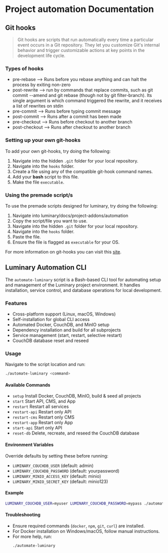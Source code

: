 # Project automation Documentation

## Git hooks

> Git hooks are scripts that run automatically every time a particular event occurs in a Git repository. They let you customize Git's internal behavior and trigger customizable actions at key points in the development life cycle.

### Types of hooks

- pre-rebase --> Runs before you rebase anything and can halt the process by exiting non-zero
- post-rewrite --> run by commands that replace commits, such as git commit --amend and git rebase (though not by git filter-branch). Its single argument is which command triggered the rewrite, and it receives a list of rewrites on stdin
- pre-commit --> Runs before typing commit message
- post-commit --> Runs after a commit has been made
- pre-checkout --> Runs before checkout to another branch
- post-checkout --> Runs after checkout to another branch

### Setting up your own git-hooks

To add your own git-hooks, try doing the following:

1. Navigate into the hidden `.git` folder for your local repository.
2. Navigate into the `hooks` folder.
3. Create a file using any of the compatible git-hook command names.
4. Add your **bash** script to this file.
5. Make the file `executable`.

### Using the premade script/s

To use the premade scripts designed for luminary, try doing the following:

1. Navigate into luminary/docs/project-addons/automation
2. Copy the script/file you want to use.
3. Navigate into the hidden `.git` folder for your local repository.
4. Navigate into the `hooks` folder.
5. Paste the file.
6. Ensure the file is flagged as `executable` for your OS.

For more information on git-hooks you can visit this [site](https://git-scm.com/book/ms/v2/Customizing-Git-Git-Hooks).

## Luminary Automation CLI

The `automate-luminary` script is a Bash-based CLI tool for automating setup and management of the Luminary project environment. It handles installation, service control, and database operations for local development.

### Features
- Cross-platform support (Linux, macOS, Windows)
- Self-installation for global CLI access
- Automated Docker, CouchDB, and MinIO setup
- Dependency installation and build for all subprojects
- Service management (start, restart, selective restart)
- CouchDB database reset and reseed

### Usage
Navigate to the script location and run:

```bash
./automate-luminary <command>
```

#### Available Commands
- `setup`        Install Docker, CouchDB, MinIO, build & seed all projects
- `start`        Start API, CMS, and App
- `restart`      Restart all services
- `restart-api`  Restart only API
- `restart-cms`  Restart only CMS
- `restart-app`  Restart only App
- `start-api`    Start only API
- `reset-db`     Delete, recreate, and reseed the CouchDB database

#### Environment Variables
Override defaults by setting these before running:
- `LUMINARY_COUCHDB_USER`      (default: admin)
- `LUMINARY_COUCHDB_PASSWORD`  (default: yourpassword)
- `LUMINARY_MINIO_ACCESS_KEY`  (default: minio)
- `LUMINARY_MINIO_SECRET_KEY`  (default: minio123)

#### Example
```bash
LUMINARY_COUCHDB_USER=myuser LUMINARY_COUCHDB_PASSWORD=mypass ./automate-luminary setup
```

#### Troubleshooting
- Ensure required commands (`docker`, `npm`, `git`, `curl`) are installed.
- For Docker installation on Windows/macOS, follow manual instructions.
- For more help, run:
  ```bash
  ./automate-luminary
  ```
